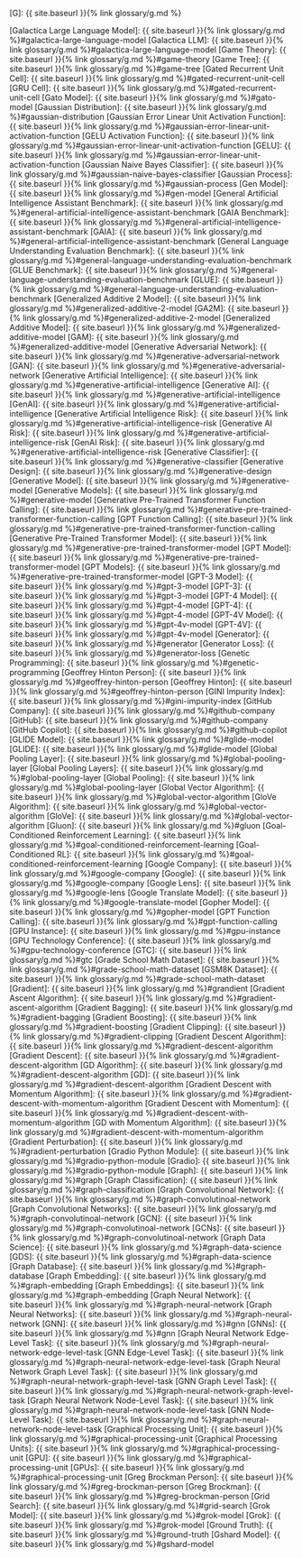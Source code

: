 [G]: {{ site.baseurl }}{% link glossary/g.md %}

[Galactica Large Language Model]: {{ site.baseurl }}{% link glossary/g.md %}#galactica-large-language-model
[Galactica LLM]: {{ site.baseurl }}{% link glossary/g.md %}#galactica-large-language-model
[Game Theory]: {{ site.baseurl }}{% link glossary/g.md %}#game-theory
[Game Tree]: {{ site.baseurl }}{% link glossary/g.md %}#game-tree
[Gated Recurrent Unit Cell]: {{ site.baseurl }}{% link glossary/g.md %}#gated-recurrent-unit-cell
[GRU Cell]: {{ site.baseurl }}{% link glossary/g.md %}#gated-recurrent-unit-cell
[Gato Model]: {{ site.baseurl }}{% link glossary/g.md %}#gato-model
[Gaussian Distribution]: {{ site.baseurl }}{% link glossary/g.md %}#gaussian-distribution
[Gaussian Error Linear Unit Activation Function]: {{ site.baseurl }}{% link glossary/g.md %}#gaussian-error-linear-unit-activation-function
[GELU Activation Function]: {{ site.baseurl }}{% link glossary/g.md %}#gaussian-error-linear-unit-activation-function
[GELU]: {{ site.baseurl }}{% link glossary/g.md %}#gaussian-error-linear-unit-activation-function
[Gaussian Naive Bayes Classifier]: {{ site.baseurl }}{% link glossary/g.md %}#gaussian-naive-bayes-classifier
[Gaussian Process]: {{ site.baseurl }}{% link glossary/g.md %}#gaussian-process
[Gen Model]: {{ site.baseurl }}{% link glossary/g.md %}#gen-model
[General Artificial Intelligence Assistant Benchmark]: {{ site.baseurl }}{% link glossary/g.md %}#general-artificial-intelligence-assistant-benchmark
[GAIA Benchmark]: {{ site.baseurl }}{% link glossary/g.md %}#general-artificial-intelligence-assistant-benchmark
[GAIA]: {{ site.baseurl }}{% link glossary/g.md %}#general-artificial-intelligence-assistant-benchmark
[General Language Understanding Evaluation Benchmark]: {{ site.baseurl }}{% link glossary/g.md %}#general-language-understanding-evaluation-benchmark
[GLUE Benchmark]: {{ site.baseurl }}{% link glossary/g.md %}#general-language-understanding-evaluation-benchmark
[GLUE]: {{ site.baseurl }}{% link glossary/g.md %}#general-language-understanding-evaluation-benchmark
[Generalized Additive 2 Model]: {{ site.baseurl }}{% link glossary/g.md %}#generalized-additive-2-model
[GA2M]: {{ site.baseurl }}{% link glossary/g.md %}#generalized-additive-2-model
[Generalized Additive Model]: {{ site.baseurl }}{% link glossary/g.md %}#generalized-additive-model
[GAM]: {{ site.baseurl }}{% link glossary/g.md %}#generalized-additive-model
[Generative Adversarial Network]: {{ site.baseurl }}{% link glossary/g.md %}#generative-adversarial-network
[GAN]: {{ site.baseurl }}{% link glossary/g.md %}#generative-adversarial-network
[Generative Artificial Intelligence]: {{ site.baseurl }}{% link glossary/g.md %}#generative-artificial-intelligence
[Generative AI]: {{ site.baseurl }}{% link glossary/g.md %}#generative-artificial-intelligence
[GenAI]: {{ site.baseurl }}{% link glossary/g.md %}#generative-artificial-intelligence
[Generative Artificial Intelligence Risk]: {{ site.baseurl }}{% link glossary/g.md %}#generative-artificial-intelligence-risk
[Generative AI Risk]: {{ site.baseurl }}{% link glossary/g.md %}#generative-artificial-intelligence-risk
[GenAI Risk]: {{ site.baseurl }}{% link glossary/g.md %}#generative-artificial-intelligence-risk
[Generative Classifier]: {{ site.baseurl }}{% link glossary/g.md %}#generative-classifier
[Generative Design]: {{ site.baseurl }}{% link glossary/g.md %}#generative-design
[Generative Model]: {{ site.baseurl }}{% link glossary/g.md %}#generative-model
[Generative Models]: {{ site.baseurl }}{% link glossary/g.md %}#generative-model
[Generative Pre-Trained Transformer Function Calling]: {{ site.baseurl }}{% link glossary/g.md %}#generative-pre-trained-transformer-function-calling
[GPT Function Calling]: {{ site.baseurl }}{% link glossary/g.md %}#generative-pre-trained-transformer-function-calling
[Generative Pre-Trained Transformer Model]: {{ site.baseurl }}{% link glossary/g.md %}#generative-pre-trained-transformer-model
[GPT Model]: {{ site.baseurl }}{% link glossary/g.md %}#generative-pre-trained-transformer-model
[GPT Models]: {{ site.baseurl }}{% link glossary/g.md %}#generative-pre-trained-transformer-model
[GPT-3 Model]: {{ site.baseurl }}{% link glossary/g.md %}#gpt-3-model
[GPT-3]: {{ site.baseurl }}{% link glossary/g.md %}#gpt-3-model
[GPT-4 Model]: {{ site.baseurl }}{% link glossary/g.md %}#gpt-4-model
[GPT-4]: {{ site.baseurl }}{% link glossary/g.md %}#gpt-4-model
[GPT-4V Model]: {{ site.baseurl }}{% link glossary/g.md %}#gpt-4v-model
[GPT-4V]: {{ site.baseurl }}{% link glossary/g.md %}#gpt-4v-model
[Generator]: {{ site.baseurl }}{% link glossary/g.md %}#generator
[Generator Loss]: {{ site.baseurl }}{% link glossary/g.md %}#generator-loss
[Genetic Programming]: {{ site.baseurl }}{% link glossary/g.md %}#genetic-programming
[Geoffrey Hinton Person]: {{ site.baseurl }}{% link glossary/g.md %}#geoffrey-hinton-person
[Geoffrey Hinton]: {{ site.baseurl }}{% link glossary/g.md %}#geoffrey-hinton-person
[GINI Impurity Index]: {{ site.baseurl }}{% link glossary/g.md %}#gini-impurity-index
[GitHub Company]: {{ site.baseurl }}{% link glossary/g.md %}#github-company
[GitHub]: {{ site.baseurl }}{% link glossary/g.md %}#github-company
[GitHub Copilot]: {{ site.baseurl }}{% link glossary/g.md %}#github-copilot
[GLIDE Model]: {{ site.baseurl }}{% link glossary/g.md %}#glide-model
[GLIDE]: {{ site.baseurl }}{% link glossary/g.md %}#glide-model
[Global Pooling Layer]: {{ site.baseurl }}{% link glossary/g.md %}#global-pooling-layer
[Global Pooling Layers]: {{ site.baseurl }}{% link glossary/g.md %}#global-pooling-layer
[Global Pooling]: {{ site.baseurl }}{% link glossary/g.md %}#global-pooling-layer
[Global Vector Algorithm]: {{ site.baseurl }}{% link glossary/g.md %}#global-vector-algorithm
[GloVe Algorithm]: {{ site.baseurl }}{% link glossary/g.md %}#global-vector-algorithm
[GloVe]: {{ site.baseurl }}{% link glossary/g.md %}#global-vector-algorithm
[Gluon]: {{ site.baseurl }}{% link glossary/g.md %}#gluon
[Goal-Conditioned Reinforcement Learning]: {{ site.baseurl }}{% link glossary/g.md %}#goal-conditioned-reinforcement-learning
[Goal-Conditioned RL]: {{ site.baseurl }}{% link glossary/g.md %}#goal-conditioned-reinforcement-learning
[Google Company]: {{ site.baseurl }}{% link glossary/g.md %}#google-company
[Google]: {{ site.baseurl }}{% link glossary/g.md %}#google-company
[Google Lens]: {{ site.baseurl }}{% link glossary/g.md %}#google-lens
[Google Translate Model]: {{ site.baseurl }}{% link glossary/g.md %}#google-translate-model
[Gopher Model]: {{ site.baseurl }}{% link glossary/g.md %}#gopher-model
[GPT Function Calling]: {{ site.baseurl }}{% link glossary/g.md %}#gpt-function-calling
[GPU Instance]: {{ site.baseurl }}{% link glossary/g.md %}#gpu-instance
[GPU Technology Conference]: {{ site.baseurl }}{% link glossary/g.md %}#gpu-technology-conference
[GTC]: {{ site.baseurl }}{% link glossary/g.md %}#gtc
[Grade School Math Dataset]: {{ site.baseurl }}{% link glossary/g.md %}#grade-school-math-dataset
[GSM8K Dataset]: {{ site.baseurl }}{% link glossary/g.md %}#grade-school-math-dataset
[Gradient]: {{ site.baseurl }}{% link glossary/g.md %}#grandient
[Gradient Ascent Algorithm]: {{ site.baseurl }}{% link glossary/g.md %}#gradient-ascent-algorithm
[Gradient Bagging]: {{ site.baseurl }}{% link glossary/g.md %}#gradient-bagging
[Gradient Boosting]: {{ site.baseurl }}{% link glossary/g.md %}#gradient-boosting
[Gradient Clipping]: {{ site.baseurl }}{% link glossary/g.md %}#gradient-clipping
[Gradient Descent Algorithm]: {{ site.baseurl }}{% link glossary/g.md %}#gradient-descent-algorithm
[Gradient Descent]: {{ site.baseurl }}{% link glossary/g.md %}#gradient-descent-algorithm
[GD Algorithm]: {{ site.baseurl }}{% link glossary/g.md %}#gradient-descent-algorithm
[GD]: {{ site.baseurl }}{% link glossary/g.md %}#gradient-descent-algorithm
[Gradient Descent with Momentum Algorithm]: {{ site.baseurl }}{% link glossary/g.md %}#gradient-descent-with-momentum-algorithm
[Gradient Descent with Momentum]: {{ site.baseurl }}{% link glossary/g.md %}#gradient-descent-with-momentum-algorithm
[GD with Momentum Algorithm]: {{ site.baseurl }}{% link glossary/g.md %}#gradient-descent-with-momentum-algorithm
[Gradient Perturbation]: {{ site.baseurl }}{% link glossary/g.md %}#gradient-perturbation
[Gradio Python Module]: {{ site.baseurl }}{% link glossary/g.md %}#gradio-python-module
[Gradio]: {{ site.baseurl }}{% link glossary/g.md %}#gradio-python-module
[Graph]: {{ site.baseurl }}{% link glossary/g.md %}#graph
[Graph Classification]: {{ site.baseurl }}{% link glossary/g.md %}#graph-classification
[Graph Convolutional Network]: {{ site.baseurl }}{% link glossary/g.md %}#graph-convolutinoal-network
[Graph Convolutional Networks]: {{ site.baseurl }}{% link glossary/g.md %}#graph-convolutinoal-network
[GCN]: {{ site.baseurl }}{% link glossary/g.md %}#graph-convolutinoal-network
[GCNs]: {{ site.baseurl }}{% link glossary/g.md %}#graph-convolutinoal-network
[Graph Data Science]: {{ site.baseurl }}{% link glossary/g.md %}#graph-data-science
[GDS]: {{ site.baseurl }}{% link glossary/g.md %}#graph-data-science
[Graph Database]: {{ site.baseurl }}{% link glossary/g.md %}#graph-database
[Graph Embedding]: {{ site.baseurl }}{% link glossary/g.md %}#graph-embedding
[Graph Embeddings]: {{ site.baseurl }}{% link glossary/g.md %}#graph-embedding
[Graph Neural Network]: {{ site.baseurl }}{% link glossary/g.md %}#graph-neural-network
[Graph Neural Networks]: {{ site.baseurl }}{% link glossary/g.md %}#graph-neural-network
[GNN]: {{ site.baseurl }}{% link glossary/g.md %}#gnn
[GNNs]: {{ site.baseurl }}{% link glossary/g.md %}#gnn
[Graph Neural Network Edge-Level Task]: {{ site.baseurl }}{% link glossary/g.md %}#graph-neural-network-edge-level-task
[GNN Edge-Level Task]: {{ site.baseurl }}{% link glossary/g.md %}#graph-neural-network-edge-level-task
[Graph Neural Network Graph Level Task]: {{ site.baseurl }}{% link glossary/g.md %}#graph-neural-network-graph-level-task
[GNN Graph Level Task]: {{ site.baseurl }}{% link glossary/g.md %}#graph-neural-network-graph-level-task
[Graph Neural Network Node-Level Task]: {{ site.baseurl }}{% link glossary/g.md %}#graph-neural-network-node-level-task
[GNN Node-Level Task]: {{ site.baseurl }}{% link glossary/g.md %}#graph-neural-network-node-level-task
[Graphical Processing Unit]: {{ site.baseurl }}{% link glossary/g.md %}#graphical-processing-unit
[Graphical Processing Units]: {{ site.baseurl }}{% link glossary/g.md %}#graphical-processing-unit
[GPU]: {{ site.baseurl }}{% link glossary/g.md %}#graphical-processing-unit
[GPUs]: {{ site.baseurl }}{% link glossary/g.md %}#graphical-processing-unit
[Greg Brockman Person]: {{ site.baseurl }}{% link glossary/g.md %}#greg-brockman-person
[Greg Brockman]: {{ site.baseurl }}{% link glossary/g.md %}#greg-brockman-person
[Grid Search]: {{ site.baseurl }}{% link glossary/g.md %}#grid-search
[Grok Model]: {{ site.baseurl }}{% link glossary/g.md %}#grok-model
[Grok]: {{ site.baseurl }}{% link glossary/g.md %}#grok-model
[Ground Truth]: {{ site.baseurl }}{% link glossary/g.md %}#ground-truth
[Gshard Model]: {{ site.baseurl }}{% link glossary/g.md %}#gshard-model

